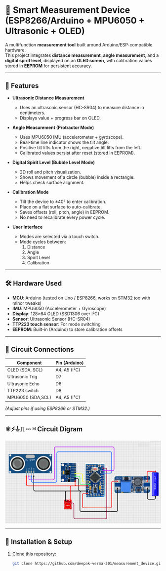 # 📐 Smart Measurement Device (ESP8266/Arduino + MPU6050 + Ultrasonic + OLED)

A multifunction **measurement tool** built around Arduino/ESP-compatible hardware.  
This project integrates **distance measurement**, **angle measurement**, and a **digital spirit level**, displayed on an **OLED screen**, with calibration values stored in **EEPROM** for persistent accuracy.

---

## 🚀 Features
- **Ultrasonic Distance Measurement**  
  - Uses an ultrasonic sensor (HC-SR04) to measure distance in centimeters.  
  - Displays value + progress bar on OLED.

- **Angle Measurement (Protractor Mode)**  
  - Uses MPU6050 IMU (accelerometer + gyroscope).  
  - Real-time line indicator shows the tilt angle.  
  - Positive tilt lifts from the right, negative tilt lifts from the left.  
  - Calibrated values persist after reset (stored in EEPROM).

- **Digital Spirit Level (Bubble Level Mode)**  
  - 2D roll and pitch visualization.  
  - Shows movement of a circle (bubble) inside a rectangle.  
  - Helps check surface alignment.

- **Calibration Mode**  
  - Tilt the device to ±40° to enter calibration.  
  - Place on a flat surface to auto-calibrate.  
  - Saves offsets (roll, pitch, angle) in EEPROM.  
  - No need to recalibrate every power cycle.

- **User Interface**  
  - Modes are selected via a touch switch.  
  - Mode cycles between:  
    1. Distance  
    2. Angle  
    3. Spirit Level  
    4. Calibration

---

## 🛠️ Hardware Used
- **MCU**: Arduino (tested on Uno / ESP8266, works on STM32 too with minor tweaks)  
- **IMU**: MPU6050 (Accelerometer + Gyroscope)  
- **Display**: 128×64 OLED (SSD1306 over I²C)  
- **Sensor**: Ultrasonic Sensor (HC-SR04)  
- **TTP223 touch sensor**: For mode switching  
- **EEPROM**: Built-in (Arduino) to store calibration offsets  

---

## 🔌 Circuit Connections

| Component        | Pin (Arduino)   |
|------------------|-----------------|
| OLED (SDA, SCL)  | A4, A5 (I²C)    |
| Ultrasonic Trig  | D7              |
| Ultrasonic Echo  | D6              |
| TTP223 switch    | D8              |
| MPU6050 (SDA,SCL)| A4, A5 (I²C)    |

*(Adjust pins if using ESP8266 or STM32.)*

---


## ⚛⚡⏚⎍ ⎓ ⎶  Circuit Digram 
![Circuit Diagram](assets/circuit.png)


---

## 📲 Installation & Setup
1. Clone this repository:
   ```bash
   git clone https://github.com/deepak-verma-301/measurement_device.git
